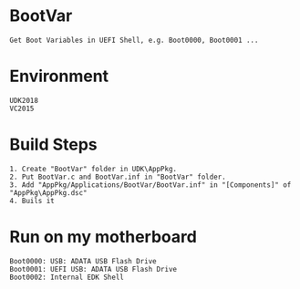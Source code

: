# BootVar
```
Get Boot Variables in UEFI Shell, e.g. Boot0000, Boot0001 ...
```

# Environment
```
UDK2018
VC2015
```

# Build Steps
```
1. Create "BootVar" folder in UDK\AppPkg.
2. Put BootVar.c and BootVar.inf in "BootVar" folder.
3. Add "AppPkg/Applications/BootVar/BootVar.inf" in "[Components]" of "AppPkg\AppPkg.dsc"
4. Buils it
```

# Run on my motherboard
```
Boot0000: USB: ADATA USB Flash Drive
Boot0001: UEFI USB: ADATA USB Flash Drive
Boot0002: Internal EDK Shell
```
